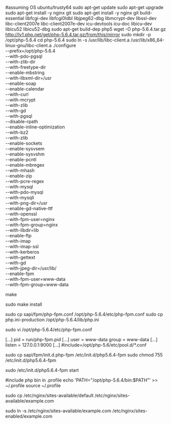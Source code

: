 #assuming OS ubuntu/trusty64
sudo apt-get update
sudo apt-get upgrade
sudo apt-get install -y nginx git
sudo apt-get install -y nginx git build-essential libfcgi-dev libfcgi0ldbl libjpeg62-dbg libmcrypt-dev libssl-dev libc-client2007e libc-client2007e-dev icu-devtools icu-doc libicu-dev libicu52 libicu52-dbg
sudo apt-get build-dep php5
wget -O php-5.6.4.tar.gz http://lv1.php.net/get/php-5.6.4.tar.gz/from/this/mirror
sudo mkdir -p /opt/php-5.6.4
cd php-5.6.4
sudo ln -s /usr/lib/libc-client.a /usr/lib/x86_64-linux-gnu/libc-client.a
./configure \
--prefix=/opt/php-5.6.4 \
--with-pdo-pgsql \
--with-zlib-dir \
--with-freetype-dir \
--enable-mbstring \
--with-libxml-dir=/usr \
--enable-soap \
--enable-calendar \
--with-curl \
--with-mcrypt \
--with-zlib \
--with-gd \
--with-pgsql \
--disable-rpath \
--enable-inline-optimization \
--with-bz2 \
--with-zlib \
--enable-sockets \
--enable-sysvsem \
--enable-sysvshm \
--enable-pcntl \
--enable-mbregex \
--with-mhash \
--enable-zip \
--with-pcre-regex \
--with-mysql \
--with-pdo-mysql \
--with-mysqli \
--with-png-dir=/usr \
--enable-gd-native-ttf \
--with-openssl \
--with-fpm-user=nginx \
--with-fpm-group=nginx \
--with-libdir=lib \
--enable-ftp \
--with-imap \
--with-imap-ssl \
--with-kerberos \
--with-gettext \
--with-gd \
--with-jpeg-dir=/usr/lib/ \
--enable-fpm \
--with-fpm-user=www-data \
--with-fpm-group=www-data

make

sudo make install

sudo cp sapi/fpm/php-fpm.conf /opt/php-5.6.4/etc/php-fpm.conf
sudo cp php.ini-production /opt/php-5.6.4/lib/php.ini


sudo vi /opt/php-5.6.4/etc/php-fpm.conf

[...]
pid = run/php-fpm.pid
[...]
user = www-data
group = www-data
[...]
listen = 127.0.0.1:9000
[...]
#include=/opt/php-5.6/etc/pool.d/*.conf

sudo cp sapi/fpm/init.d.php-fpm /etc/init.d/php5.6.4-fpm
sudo chmod 755 /etc/init.d/php5.6.4-fpm

sudo /etc/init.d/php5.6.4-fpm start

#include php bin in .profile
echo 'PATH="/opt/php-5.6.4/bin:$PATH"' >> ~/.profile
source ~/.profile

sudo cp /etc/nginx/sites-available/default /etc/nginx/sites-available/example.com

sudo ln -s /etc/nginx/sites-available/example.com /etc/nginx/sites-enabled/example.com